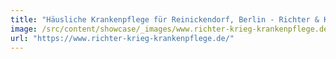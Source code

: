 ```yaml
---
title: "Häusliche Krankenpflege für Reinickendorf, Berlin - Richter & Krieg"
image: /src/content/showcase/_images/www.richter-krieg-krankenpflege.de.webp
url: "https://www.richter-krieg-krankenpflege.de/"
---
```

